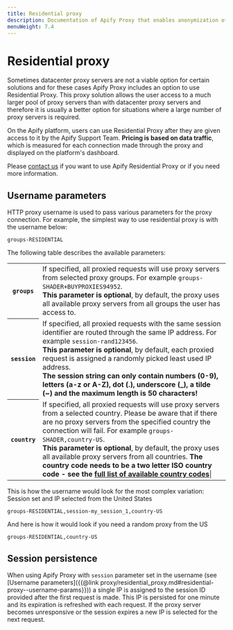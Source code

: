 ```yaml
---
title: Residential proxy
description: Documentation of Apify Proxy that enables anonymization of access to websites and IP rotation.
menuWeight: 7.4
---
```


# [](#residential-proxy)Residential proxy

Sometimes datacenter proxy servers are not a viable option for certain solutions and for these cases Apify Proxy includes an option to use Residential Proxy. This proxy solution allows the user access to a much larger pool of proxy servers than with datacenter proxy servers and therefore it is usually a better option for situations where a large number of proxy servers is required.

On the Apify platform, users can use Residential Proxy after they are given access to it by the Apify Support Team. **Pricing is based on data traffic**, which is measured for each connection made through the proxy and displayed on the platform's dashboard.

Please [contact us](https://apify.com/contact) if you want to use Apify Residential Proxy or if you need more information.

## [](#username-parameters)Username parameters

HTTP proxy username is used to pass various parameters for the proxy connection. For example, the simplest way to use residential proxy is with the username below:

    groups-RESIDENTIAL

The following table describes the available parameters:

<table>
    <tr>
        <th><code>groups</code></th>
        <td>
            If specified, all proxied requests will use proxy servers from selected proxy groups.
            For example <code>groups-SHADER+BUYPROXIES94952</code>.
            <br /><strong>This parameter is optional</strong>,
            by default, the proxy uses all available proxy servers from all groups the user has access to.
        </td>
    </tr>
    <tr>
        <th><code>session</code></th>
        <td>
            If specified, all proxied requests with the same session identifier are routed through
            the same IP address.
            For example <code>session-rand123456</code>.
            <br /><strong>This parameter is optional</strong>, by default, each proxied request
            is assigned a randomly picked least used IP address.
            <br /><strong>The session string can only contain numbers (0-9), letters (a-z or A-Z),
            dot (.), underscore (_), a tilde (~) and the maximum length is 50 characters!</strong>
        </td>
    </tr>
    <tr>
        <th><code>country</code></th>
        <td>
            If specified, all proxied requests will use proxy servers from a selected country. Please be aware that
            if there are no proxy servers from the specified country the connection will fail.
            For example <code>groups-SHADER,country-US</code>.
            <br /><strong>This parameter is optional</strong>,
            by default, the proxy uses all available proxy servers from all countries.
            <strong>The country code needs to be a two letter ISO country code - see the
            <a href="https://en.wikipedia.org/wiki/ISO_3166-1_alpha-2#Officially_assigned_code_elements">full list of available country codes</a></strong>|
        </td>
    </tr>
</table>

This is how the username would look for the most complex variation: Session set and IP selected from the United States

    groups-RESIDENTIAL,session-my_session_1,country-US

And here is how it would look if you need a random proxy from the US

    groups-RESIDENTIAL,country-US

## [](#session-persistence)Session persistence

When using Apify Proxy with `session` parameter set in the username (see [Username parameters]({{@link proxy/residential_proxy.md#residential-proxy--username-params}})) a single IP is assigned to the session ID provided after the first request is made. This IP is persisted for one minute and its expiration is refreshed with each request. If the proxy server becomes unresponsive or the session expires a new IP is selected for the next request.

